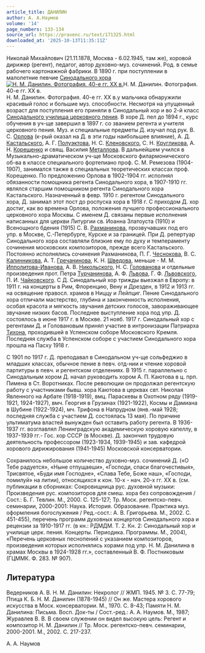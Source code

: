 ```yaml
---
article_title: ДАНИЛИН
author: А. А.Наумов
volume: '14'
page_numbers: 133-134
source_url: https://pravenc.ru/text/171325.html
downloaded_at: '2025-10-13T11:35:11Z'
---
```


Николай Михайлович (21.11.1878, Москва - 6.02.1945, там же), хоровой дирижер (регент), педагог, автор духовно-муз. сочинений. Род. в семье рабочего картонажной фабрики. В 1890 г. при поступлении в малолетние певчие [Синодального хора](<https://pravenc.ru/text/Синодального хора.html>)[![Н. М. Данилин. Фотография. 40-е гг. XX в.](https://pravenc.ru/data/536/478/1234/i200.jpg "Кликните для увеличения картинки")](https://pravenc.ru/data/536/478/1234/i400.jpg)Н. М. Данилин. Фотография. 40-е гг. XX в.  
Н. М. Данилин. Фотография. 40-е гг. XX в.у мальчика обнаружили красивый голос и большие муз. способности. Несмотря на упущенный возраст для поступления его приняли в Синодальный хор и во 2-й класс [Синодального училища церковного пения](<https://pravenc.ru/text/Синодальное училище церковного пения.html>). В хоре Д. пел до 1894 г., курс обучения в уч-ще завершил в 1897 г. со званием регента и учителя церковного пения. Муз. и специальные предметы Д. изучал под рук. В. С. [Орлова](https://pravenc.ru/text/Орлов.html) (к-рый оказал на Д. в эти годы наибольшее влияние), А. Д. [Кастальского](https://pravenc.ru/text/Кастальский.html), А. Г. [Полуэктова](https://pravenc.ru/text/Полуэктова.html), Н. С. [Кленовского](https://pravenc.ru/text/Кленовского.html), С. Н. [Кругликова](https://pravenc.ru/text/Кругликова.html), А. Н. [Корещенко](https://pravenc.ru/text/Корещенко.html) и свящ. Василия [Металлова](https://pravenc.ru/text/Металлов.html). В дальнейшем учился в Музыкально-драматическом уч-ще Московского филармонического об-ва в классе специального фортепиано проф. С. М. Ремезова (1904-1907), занимался также в специальных теоретических классах проф. Корещенко. По предложению Орлова в 1902-1904 гг. исполнял обязанности помощника регента Синодального хора, в 1907-1910 гг. являлся старшим помощником регента Синодального хора Кастальского. Назначенный в февр. 1910 г. регентом Синодального хора, Д. занимал этот пост до роспуска хора в 1918 г. С приходом Д. хор достиг, как во времена Орлова, положения лучшего профессионального церковного хора Москвы. С именем Д. связаны первые исполнения написанных для церкви Литургии св. Иоанна Златоуста (1910) и Всенощного бдения (1915) С. В. [Рахманинова](https://pravenc.ru/text/Рахманинов.html), прозвучавших под его упр. в Москве, С.-Петербурге, Курске и за границей. При Д. репертуар Синодального хора составляли близкие ему по духу и темпераменту сочинения московских композиторов, прежде всего Кастальского. Постоянно исполнялись сочинения Рахманинова, П. Г. [Чеснокова](https://pravenc.ru/text/Чеснокова.html), В. С. [Калинникова](https://pravenc.ru/text/Калинникова.html), А. Т. [Гречанинова](https://pravenc.ru/text/Гречанинов.html), К. Н. [Шведова](https://pravenc.ru/text/Шведова.html), меньше - М. М. [Ипполитова-Иванова](https://pravenc.ru/text/Ипполитова-Иванова.html), А. В. [Никольского](https://pravenc.ru/text/Никольский.html), Н. С. [Голованова](https://pravenc.ru/text/ГОЛОВАНОВ.html) и отдельные произведения прот. Петра [Турчанинова](https://pravenc.ru/text/Турчанинов.html), А. Ф. [Львова](https://pravenc.ru/text/Львов.html), Г. Ф. [Львовского](https://pravenc.ru/text/Львовского.html), П. И. [Чайковского](https://pravenc.ru/text/Чайковский.html). С Д. Синодальный хор трижды выезжал в Европу: в 1911 г. на концерты в Рим, Флоренцию, Вену и Дрезден, в 1912 и 1913 гг. на освящение правосл. храмов в Ниццу и Лейпциг. Пение Синодального хора отличали мастерство, глубина и законченность исполнения, особая красота и мягкость звучания детских голосов, завораживающее звучание низких басов. Последнее выступление хора под упр. Д. состоялось в июне 1917 г. в Москве. 21 нояб. 1917 г. Синодальный хор с регентами Д. и Головановым принял участие в интронизации Патриарха [Тихона](https://pravenc.ru/text/Тихон.html), проходившей в Успенском соборе Московского Кремля. Последняя служба в Успенском соборе с участием Синодального хора прошла на Пасху 1918 г.

С 1901 по 1917 г. Д. преподавал в Синодальном уч-ще сольфеджио в младших классах, обычное пение в певч. отд-нии и чтение хоровой партитуры в певч. и регентском отделениях. В 1915 г. параллельно с Синодальным хором Д. начал руководить хором А. П. Каютова в ц. прп. Пимена в Ст. Воротниках. После революции он продолжал регентскую работу с участниками бывш. хора Каютова в церквах свт. Николая Явленного на Арбате (1918-1919), вмц. Параскевы в Охотном ряду (1919-1921, 1924-1927), вмч. Георгия в Грузинах (1921-1922), Космы и Дамиана в Шубине (1922-1924), мч. Трифона в Напрудном (янв.-май 1928; последняя служба с участием Д. состоялась 13 мая). По причине ультиматума властей вынужден был оставить работу регента. В 1936-1937 гг. возглавлял Ленинградскую академическую хоровую капеллу, в 1937-1939 гг.- Гос. хор СССР (в Москве). Д. закончил трудовую деятельность профессором (1923-1934, 1939-1945) и зав. кафедрой хорового дирижирования (1941-1945) Московской консерватории.

Сохранилось небольшое количество духовно-муз. сочинений Д. («О Тебе радуется», «Ныне отпущаеши», «Господи, спаси благочестивыя», Трисвятое, «Буди имя Господне», «Слава Тебе, Боже наш», «Господи, помилуй» на литии), относящихся к кон. 10-х - нач. 20-х гг. XX в. (см. публикации в сборниках: Сокровищница рус. духовной музыки: Произведения рус. композиторов для смеш. хора без сопровождения / Сост.: Б. Г. Тевлин. М., 2000. С. 125-127; Тр. Моск. регентско-певч. семинарии, 2000-2001: Наука. История. Образование. Практика муз. оформления богослужения / Ред.-сост.: А. В. Григорьева. М., 2002. С. 451-455), перечень программ духовных концертов Синодального хора и рецензии за 1910-1917 гг. (в кн.: РДМДМ. Т. 2. Кн. 2: Синодальный хор и училище церк. пения. Концерты. Периодика. Программы. М., 2004), «Перечень церковных песнопений с указанием композиторов, произведения которых исполнялись хорами под упр. Н. М. Данилина в храмах Москвы в 1924-1928 гг.», составленный В. Ф. Постниковым (ГЦММК. Ф. 283. № 907).

## Литература

Ведерников А. В. Н. М. Данилин: Некролог // ЖМП. 1945. № 3. С. 77-79; Птица К. Б. Н. М. Данилин (1878-1945) // Он же. Мастера хорового искусства в Моск. консерватории. М., 1970. С. 8-43; Памяти Н. М. Данилина: Письма. Восп. Док-ты / Сост.-ред.: А. А. Наумов. М., 1987; Журавлев В. В. В своем служении он видел высокую цель: Регент и композитор Н. М. Данилин // Тр. Моск. регентско-певч. семинарии, 2000-2001. М., 2002. С. 217-237.

А. А.  Наумов
